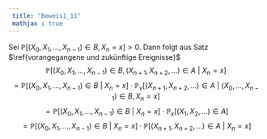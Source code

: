 ```yaml
---
 title: "Beweis1_11"
 mathjax : true
---
```

Sei $\mathbb{P}[(X_{0},X_{1},...,X_{n-1}) \in  B, X_{n} = x] > 0$. Dann
folgt aus Satz $\ref{vorangegangene und zukünftige Ereignisse}$
$$\mathbb{P}[(X_{0},X_{1},...,X_{n-1}) \in  B, (X_{n+1}, X_{n+2},...) \in A \: | \: X_{n} = x]$$
$$= \mathbb{P}[(X_{0},X_{1},...,X_{n-1}) \in  B \: | \: X_{n} = x] \cdot \mathbb{P}_{\nu}[(X_{n+1}, X_{n+2},...) \in A \: | \: (X_{0},...,X_{n-1}) \in B, X_{n} = x]$$
$$= \mathbb{P}[(X_{0},X_{1},...,X_{n-1}) \in  B \: | \: X_{n} = x] \cdot \mathbb{P}_{x}[(X_{1}, X_{2},...) \in A]$$
$$= \mathbb{P}[(X_{0},X_{1},...,X_{n-1}) \in  B \: | \: X_{n} = x] \cdot \mathbb{P}[(X_{n+1}, X_{n+2},...) \in A \: | \: X_{n} = x]$$
